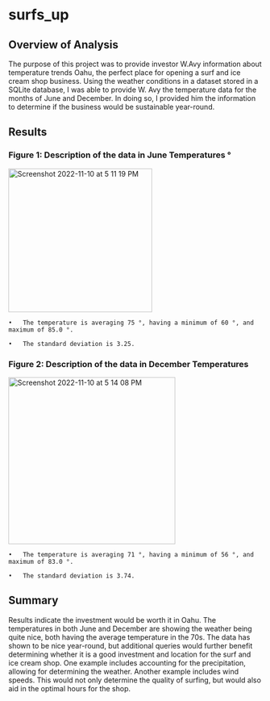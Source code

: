 # surfs_up

## Overview of Analysis
The purpose of this project was to provide investor W.Avy information about temperature trends Oahu, the perfect place for opening a surf and ice cream shop business. Using the weather conditions in a dataset stored in a SQLite database, I was able to provide W. Avy the temperature data for the months of June and December. In doing so, I provided him the information to determine if the business would be sustainable year-round.

## Results
### Figure 1: Description of the data in June Temperatures °
<img width="285" alt="Screenshot 2022-11-10 at 5 11 19 PM" src="https://user-images.githubusercontent.com/110318652/201227792-3302726b-3731-4ebd-88c1-72a52ed40dbe.png">

    •	The temperature is averaging 75 °, having a minimum of 60 °, and maximum of 85.0 °.
    
    •	The standard deviation is 3.25.



### Figure 2: Description of the data in December Temperatures
<img width="331" alt="Screenshot 2022-11-10 at 5 14 08 PM" src="https://user-images.githubusercontent.com/110318652/201227790-e4960ea2-985a-446d-afa0-c98580ec7594.png">

    •	The temperature is averaging 71 °, having a minimum of 56 °, and maximum of 83.0 °.
    
    •	The standard deviation is 3.74.


## Summary
Results indicate the investment would be worth it in Oahu. The temperatures in both June and December are showing the weather being quite nice, both having the average temperature in the 70s. The data has shown to be nice year-round, but additional queries would further benefit determining whether it is a good investment and location for the surf and ice cream shop. One example includes accounting for the precipitation, allowing for determining the weather. Another example includes wind speeds. This would not only determine the quality of surfing, but would also aid in the optimal hours for the shop.
